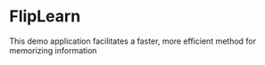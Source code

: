 # FlipLearn
This demo application facilitates a faster, more efficient method for memorizing information
